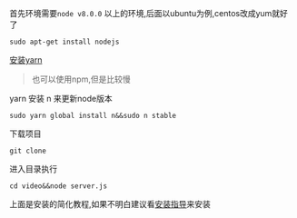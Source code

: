 首先环境需要`node v8.0.0` 以上的环境,后面以ubuntu为例,centos改成yum就好了

    sudo apt-get install nodejs

[安装yarn](https://yarnpkg.com/en/docs/install)
> 也可以使用npm,但是比较慢

yarn 安装 n 来更新node版本

    sudo yarn global install n&&sudo n stable

下载项目
    
    git clone 

进入目录执行

    cd video&&node server.js

上面是安装的简化教程,如果不明白建议看[安装指导](./linux.md)来安装
